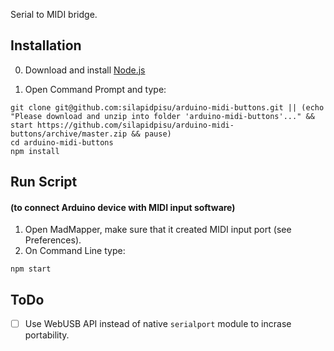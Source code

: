Serial to MIDI bridge.

## Installation

0. Download and install [Node.js](https://nodejs.org/)

1. Open Command Prompt and type:

```Shell
git clone git@github.com:silapidpisu/arduino-midi-buttons.git || (echo "Please download and unzip into folder 'arduino-midi-buttons'..." && start https://github.com/silapidpisu/arduino-midi-buttons/archive/master.zip && pause)
cd arduino-midi-buttons
npm install 
```

## Run Script
#### (to connect Arduino device with MIDI input software)

1. Open MadMapper, make sure that it created MIDI input port (see Preferences). 
2. On Command Line type:

```
npm start
```

## ToDo

- [ ] Use WebUSB API instead of native `serialport` module to incrase portability.

